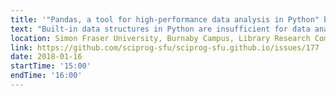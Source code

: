 ```yaml
---
title: '"Pandas, a tool for high-performance data analysis in Python" by Emre Erhan'
text: "Built-in data structures in Python are insufficient for data analysis. This workshop introduces Pandas, a Python library that facilitates efficient and simple data analysis with easy-to-use data structures. I will assume you're at least at a beginner level in Python. Please come with Anaconda for Python 3.6 installed (https://www.anaconda.com/download/)."
location: Simon Fraser University, Burnaby Campus, Library Research Commons, Room 3010
link: https://github.com/sciprog-sfu/sciprog-sfu.github.io/issues/177
date: 2018-01-16
startTime: '15:00'
endTime: '16:00'
---
```

